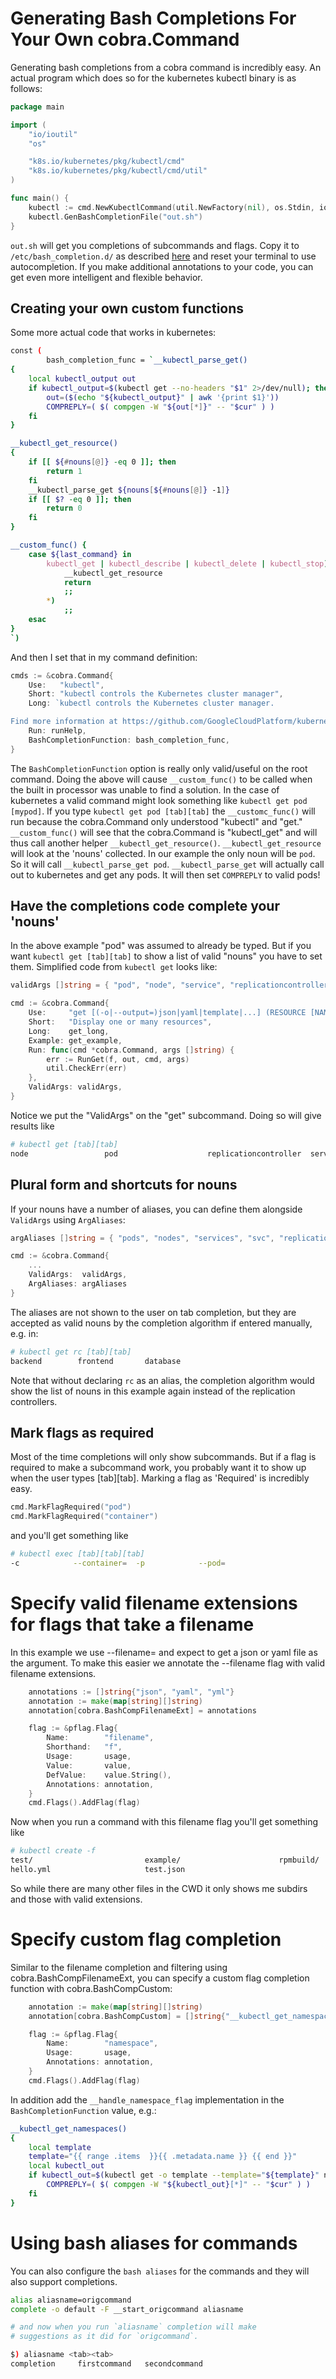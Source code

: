 # Generating Bash Completions For Your Own cobra.Command

Generating bash completions from a cobra command is incredibly easy. An actual program which does so for the kubernetes kubectl binary is as follows:

```go
package main

import (
	"io/ioutil"
	"os"

	"k8s.io/kubernetes/pkg/kubectl/cmd"
	"k8s.io/kubernetes/pkg/kubectl/cmd/util"
)

func main() {
	kubectl := cmd.NewKubectlCommand(util.NewFactory(nil), os.Stdin, ioutil.Discard, ioutil.Discard)
	kubectl.GenBashCompletionFile("out.sh")
}
```

`out.sh` will get you completions of subcommands and flags. Copy it to `/etc/bash_completion.d/` as described [here](https://debian-administration.org/article/316/An_introduction_to_bash_completion_part_1) and reset your terminal to use autocompletion. If you make additional annotations to your code, you can get even more intelligent and flexible behavior.

## Creating your own custom functions

Some more actual code that works in kubernetes:

```bash
const (
        bash_completion_func = `__kubectl_parse_get()
{
    local kubectl_output out
    if kubectl_output=$(kubectl get --no-headers "$1" 2>/dev/null); then
        out=($(echo "${kubectl_output}" | awk '{print $1}'))
        COMPREPLY=( $( compgen -W "${out[*]}" -- "$cur" ) )
    fi
}

__kubectl_get_resource()
{
    if [[ ${#nouns[@]} -eq 0 ]]; then
        return 1
    fi
    __kubectl_parse_get ${nouns[${#nouns[@]} -1]}
    if [[ $? -eq 0 ]]; then
        return 0
    fi
}

__custom_func() {
    case ${last_command} in
        kubectl_get | kubectl_describe | kubectl_delete | kubectl_stop)
            __kubectl_get_resource
            return
            ;;
        *)
            ;;
    esac
}
`)
```

And then I set that in my command definition:

```go
cmds := &cobra.Command{
	Use:   "kubectl",
	Short: "kubectl controls the Kubernetes cluster manager",
	Long: `kubectl controls the Kubernetes cluster manager.

Find more information at https://github.com/GoogleCloudPlatform/kubernetes.`,
	Run: runHelp,
	BashCompletionFunction: bash_completion_func,
}
```

The `BashCompletionFunction` option is really only valid/useful on the root command. Doing the above will cause `__custom_func()` to be called when the built in processor was unable to find a solution. In the case of kubernetes a valid command might look something like `kubectl get pod [mypod]`. If you type `kubectl get pod [tab][tab]` the `__customc_func()` will run because the cobra.Command only understood "kubectl" and "get." `__custom_func()` will see that the cobra.Command is "kubectl_get" and will thus call another helper `__kubectl_get_resource()`.  `__kubectl_get_resource` will look at the 'nouns' collected. In our example the only noun will be `pod`.  So it will call `__kubectl_parse_get pod`.  `__kubectl_parse_get` will actually call out to kubernetes and get any pods.  It will then set `COMPREPLY` to valid pods!

## Have the completions code complete your 'nouns'

In the above example "pod" was assumed to already be typed. But if you want `kubectl get [tab][tab]` to show a list of valid "nouns" you have to set them. Simplified code from `kubectl get` looks like:

```go
validArgs []string = { "pod", "node", "service", "replicationcontroller" }

cmd := &cobra.Command{
	Use:     "get [(-o|--output=)json|yaml|template|...] (RESOURCE [NAME] | RESOURCE/NAME ...)",
	Short:   "Display one or many resources",
	Long:    get_long,
	Example: get_example,
	Run: func(cmd *cobra.Command, args []string) {
		err := RunGet(f, out, cmd, args)
		util.CheckErr(err)
	},
	ValidArgs: validArgs,
}
```

Notice we put the "ValidArgs" on the "get" subcommand. Doing so will give results like

```bash
# kubectl get [tab][tab]
node                 pod                    replicationcontroller  service
```

## Plural form and shortcuts for nouns

If your nouns have a number of aliases, you can define them alongside `ValidArgs` using `ArgAliases`:

```go
argAliases []string = { "pods", "nodes", "services", "svc", "replicationcontrollers", "rc" }

cmd := &cobra.Command{
    ...
	ValidArgs:  validArgs,
	ArgAliases: argAliases
}
```

The aliases are not shown to the user on tab completion, but they are accepted as valid nouns by
the completion algorithm if entered manually, e.g. in:

```bash
# kubectl get rc [tab][tab]
backend        frontend       database 
```

Note that without declaring `rc` as an alias, the completion algorithm would show the list of nouns
in this example again instead of the replication controllers.

## Mark flags as required

Most of the time completions will only show subcommands. But if a flag is required to make a subcommand work, you probably want it to show up when the user types [tab][tab].  Marking a flag as 'Required' is incredibly easy.

```go
cmd.MarkFlagRequired("pod")
cmd.MarkFlagRequired("container")
```

and you'll get something like

```bash
# kubectl exec [tab][tab][tab]
-c            --container=  -p            --pod=  
```

# Specify valid filename extensions for flags that take a filename

In this example we use --filename= and expect to get a json or yaml file as the argument. To make this easier we annotate the --filename flag with valid filename extensions.

```go
	annotations := []string{"json", "yaml", "yml"}
	annotation := make(map[string][]string)
	annotation[cobra.BashCompFilenameExt] = annotations

	flag := &pflag.Flag{
		Name:        "filename",
		Shorthand:   "f",
		Usage:       usage,
		Value:       value,
		DefValue:    value.String(),
		Annotations: annotation,
	}
	cmd.Flags().AddFlag(flag)
```

Now when you run a command with this filename flag you'll get something like

```bash
# kubectl create -f 
test/                         example/                      rpmbuild/
hello.yml                     test.json
```

So while there are many other files in the CWD it only shows me subdirs and those with valid extensions.

# Specify custom flag completion

Similar to the filename completion and filtering using cobra.BashCompFilenameExt, you can specify
a custom flag completion function with cobra.BashCompCustom:

```go
	annotation := make(map[string][]string)
	annotation[cobra.BashCompCustom] = []string{"__kubectl_get_namespaces"}

	flag := &pflag.Flag{
		Name:        "namespace",
		Usage:       usage,
		Annotations: annotation,
	}
	cmd.Flags().AddFlag(flag)
```

In addition add the `__handle_namespace_flag` implementation in the `BashCompletionFunction`
value, e.g.:

```bash
__kubectl_get_namespaces()
{
    local template
    template="{{ range .items  }}{{ .metadata.name }} {{ end }}"
    local kubectl_out
    if kubectl_out=$(kubectl get -o template --template="${template}" namespace 2>/dev/null); then
        COMPREPLY=( $( compgen -W "${kubectl_out}[*]" -- "$cur" ) )
    fi
}
```
# Using bash aliases for commands

You can also configure the `bash aliases` for the commands and they will also support completions.

```bash
alias aliasname=origcommand
complete -o default -F __start_origcommand aliasname

# and now when you run `aliasname` completion will make
# suggestions as it did for `origcommand`.

$) aliasname <tab><tab>
completion     firstcommand   secondcommand
```
